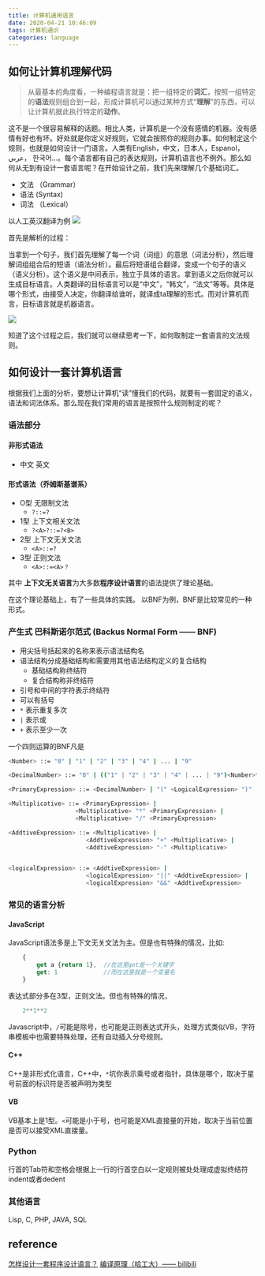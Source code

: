 ```yaml
---
title: 计算机通用语言
date: 2020-04-21 10:46:09
tags: 计算机通识
categories: language
---
```


## 如何让计算机理解代码

>从最基本的角度看，一种编程语言就是：把一组特定的**词汇**，按照一组特定的**语法**规则组合到一起，形成计算机可以通过某种方式“**理解**”的东西，可以让计算机据此执行特定的**动作**。

这不是一个很容易解释的话题。相比人类，计算机是一个没有感情的机器。没有感情有好也有坏。好处就是你定义好规则，它就会按照你的规则办事。如何制定这个规则，也就是如何设计一门语言。人类有English，中文，日本人，Espanol，عربي， 한국어...。每个语言都有自己的表达规则，计算机语言也不例外。那么如何从无到有设计一套语言呢？在开始设计之前，我们先来理解几个基础词汇。

- 文法 （Grammar）
- 语法  (Syntax)
- 词法 （Lexical）
<!-- more -->
以人工英汉翻译为例
![](translate.png)

首先是解析的过程： 

当拿到一个句子，我们首先理解了每一个词（词组）的意思（词法分析），然后理解词组组合后的短语（语法分析）。最后将短语组合翻译，变成一个句子的语义（语义分析）。这个语义是中间表示，独立于具体的语言。拿到语义之后你就可以生成目标语言。人类翻译的目标语言可以是“中文”，“韩文”，“法文”等等。具体是哪个形式，由接受人决定，你翻译给谁听，就译成ta理解的形式。而对计算机而言，目标语言就是机器语言。

![](machine_language.png)

知道了这个过程之后，我们就可以继续思考一下，如何取制定一套语言的文法规则。

## 如何设计一套计算机语言

根据我们上面的分析，要想让计算机“读”懂我们的代码，就要有一套固定的语义，语法和词法体系。那么现在我们常用的语言是按照什么规则制定的呢？

### 语法部分

#### 非形式语法

- 中文 英文

#### 形式语法（乔姆斯基谱系）

- O型  无限制文法
  - `?::=?`
- 1型  上下文相关文法
  - `?<A>?::=?<B>`
- 2型  上下文无关文法
  - `<A>::=?`
- 3型  正则文法
  - `<A>::=<A>？`

其中 **上下文无关语言**为大多数**程序设计语言**的语法提供了理论基础。

在这个理论基础上，有了一些具体的实践。 以BNF为例，BNF是比较常见的一种形式。

### 产生式 巴科斯诺尔范式 (Backus Normal Form —— BNF)

- 用尖括号括起来的名称来表示语法结构名
- 语法结构分成基础结构和需要用其他语法结构定义的复合结构
  - 基础结构称终结符
  - 复合结构称非终结符
- 引号和中间的字符表示终结符
- 可以有括号
- `*` 表示重复多次
- `|` 表示或
- `+` 表示至少一次

一个四则运算的BNF凡是

```bash
<Number> ::= "0" | "1" | "2" | "3" | "4" | ... | "9"

<DecimalNumber> ::= "0" | (("1" | "2" | "3" | "4" | ... | "9")<Number>*)

<PrimaryExpression> ::= <DecimalNumber> | "(" <LogicalExpression> ")"

<Multiplicative> ::= <PrimaryExpression> |
                   <Multiplicative> "*" <PrimaryExpression> |
                   <Multiplicative> "/" <PrimaryExpression>

<AddtiveExpression> ::= <Multiplicative> |
                      <AddtiveExpression> "+" <Multiplicative> |
                      <AddtiveExpression> "-" <Multiplicative>


<logicalExpression> ::= <AddtiveExpression> |
                      <logicalExpression> "||" <AddtiveExpression> |
                      <logicalExpression> "&&" <AddtiveExpression>
```

### 常见的语言分析

#### JavaScript

JavaScript语法多是上下文无关文法为主。但是也有特殊的情况，比如:

```javascript
    {
        get a {return 1},  //在这里get是一个关键字
        get: 1             //而在这里就是一个变量名
    }
```

表达式部分多在3型，正则文法。但也有特殊的情况，

```js
    2**1**2
```

Javascript中，`/`可能是除号，也可能是正则表达式开头，处理方式类似VB，字符串模板中也需要特殊处理，还有自动插入分号规则。

#### C++

C++是非形式化语言，C++中，`*`坑你表示乘号或者指针，具体是哪个，取决于星号前面的标识符是否被声明为类型

#### VB

VB基本上是1型。`<`可能是小于号，也可能是XML直接量的开始，取决于当前位置是否可以接受XML直接量。

### Python

行首的Tab符和空格会根据上一行的行首空白以一定规则被处处理成虚拟终结符indent或者dedent

### 其他语言

Lisp, C, PHP, JAVA, SQL

## reference

[怎样设计一套程序设计语言？](https://www.zhihu.com/question/19756886)
[编译原理（哈工大）—— bilibili](https://www.bilibili.com/video/BV1zW411t7YE?from=search&seid=1590568849937040326)